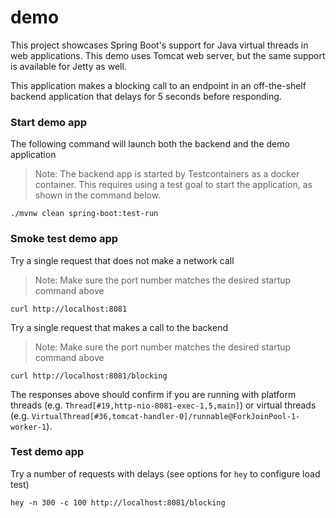 # demo

This project showcases Spring Boot's support for Java virtual threads in web applications.
This demo uses Tomcat web server, but the same support is available for Jetty as well.

This application makes a blocking call to an endpoint in an off-the-shelf backend application that delays for 5 seconds before responding.

### Start demo app

The following command will launch both the backend and the demo application
> Note: The backend app is started by Testcontainers as a docker container.
> This requires using a test goal to start the application, as shown in the command below.
```shell
./mvnw clean spring-boot:test-run
```

### Smoke test demo app

Try a single request that does not make a network call
> Note: Make sure the port number matches the desired startup command above
```shell
curl http://localhost:8081
```

Try a single request that makes a call to the backend
> Note: Make sure the port number matches the desired startup command above
```shell
curl http://localhost:8081/blocking
```

The responses above should confirm if you are running with platform threads (e.g. `Thread[#19,http-nio-8081-exec-1,5,main]`) or virtual threads (e.g. `VirtualThread[#36,tomcat-handler-0]/runnable@ForkJoinPool-1-worker-1`).

### Test demo app

Try a number of requests with delays (see options for `hey` to configure load test)
```shell
hey -n 300 -c 100 http://localhost:8081/blocking
```
